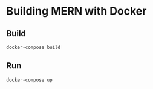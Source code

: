 # Building MERN with Docker

## Build

```
docker-compose build
```

## Run

```
docker-compose up
```